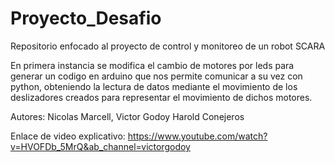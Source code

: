 # Proyecto_Desafio
Repositorio enfocado al proyecto de control y monitoreo de un robot SCARA

En primera instancia se modifica el cambio de motores por leds para generar un codigo en arduino que nos permite comunicar a su vez con python, obteniendo la lectura de datos mediante el movimiento de los deslizadores creados para representar el movimiento de dichos motores.

Autores: Nicolas Marcell, Victor Godoy Harold Conejeros

Enlace de video explicativo: https://www.youtube.com/watch?v=HVOFDb_5MrQ&ab_channel=victorgodoy
